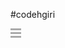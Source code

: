 #codehgiri
<!DOCTYPE html>
<html>
<head>
  <meta charset="utf-8">
  <meta name="viewport" content="width=device-width">
  <title>code</title>
</head>
<body>
<dar>
<div class="ss"></div>
<div class="ss"></div>
<div class="ss"></div>
</bar>
</body>
</html>

<style >.ss {width: 17px;
  height: 3px;
  background-color: #aaa;
  margin: 3px 0;
  display: block;}</style>
